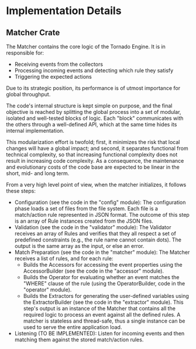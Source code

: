 # Implementation Details



## Matcher Crate

The Matcher contains the core logic of the Tornado Engine.  It is in responsible for:
- Receiving events from the collectors
- Processing incoming events and detecting which rule they satisfy
- Triggering the expected actions

Due to its strategic position, its performance is of utmost importance for global throughput.

The code's internal structure is kept simple on purpose, and the final objective is reached by
splitting the global process into a set of modular, isolated and well-tested blocks of logic.
Each "block" communicates with the others through a well-defined API, which at the same time
hides its internal implementation.

This modularization effort is twofold; first, it minimizes the risk that local changes will have
a global impact; and second, it separates functional from technical complexity, so that increasing
functional complexity does not result in increasing code complexity.  As a consequence, the
maintenance and evolutionary costs of the code base are expected to be linear in the short, mid-
and long term.

From a very high level point of view, when the matcher initializes, it follows these steps:

- Configuration (see the code in the "config" module):  The configuration phase loads a set of
  files from the file system.  Each file is a match/action rule represented in JSON format.  The
  outcome of this step is an array of Rule instances created from the JSON files.
- Validation (see the code in the "validator" module):  The Validator receives an array of Rules
  and verifies that they all respect a set of predefined constraints (e.g., the rule name cannot
  contain dots).  The output is the same array as the input, or else an error.
- Match Preparation (see the code in the "matcher" module):  The Matcher receives a list of rules,
  and for each rule:
    - Builds the Accessors for accessing the event properties using the AccessorBuilder (see the
      code in the "accessor" module).
    - Builds the Operator for evaluating whether an event matches the "WHERE" clause of the rule
      (using the OperatorBuilder, code in the "operator" module).
    - Builds the Extractors for generating the user-defined variables using the ExtractorBuilder
      (see the code in the "extractor" module).  This step's output is an instance of the Matcher
      that contains all the required logic to process an event against all the defined rules.
      A matcher is stateless and thread-safe, thus a single instance can be used to serve the
      entire application load.
- Listening (TO BE IMPLEMENTED):  Listen for incoming events and then matching them against
  the stored match/action rules.
